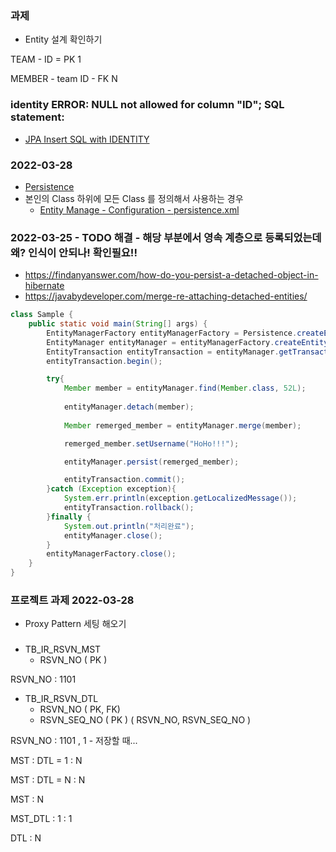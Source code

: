 ### 과제 
 - Entity 설계 확인하기 

TEAM - ID = PK  1

MEMBER - team ID - FK  N

### identity ERROR: NULL not allowed for column "ID"; SQL statement:

- [JPA Insert SQL with IDENTITY](https://www.inflearn.com/questions/374987)

### 2022-03-28 

 - [Persistence](https://thorben-janssen.com/jpa-persistence-xml/)
 - 본인의 Class 하위에 모든 Class 를 정의해서 사용하는 경우 
   - [Entity Manage - Configuration - persistence.xml](https://docs.jboss.org/hibernate/stable/entitymanager/reference/en/html/configuration.html)

### 2022-03-25 - TODO 해결 - 해당 부분에서 영속 계층으로 등록되었는데 왜? 인식이 안되나! 확인필요!!
 - https://findanyanswer.com/how-do-you-persist-a-detached-object-in-hibernate
 - https://javabydeveloper.com/merge-re-attaching-detached-entities/

```java
class Sample {
    public static void main(String[] args) {
        EntityManagerFactory entityManagerFactory = Persistence.createEntityManagerFactory("wings-persistence");
        EntityManager entityManager = entityManagerFactory.createEntityManager();
        EntityTransaction entityTransaction = entityManager.getTransaction();
        entityTransaction.begin();

        try{
            Member member = entityManager.find(Member.class, 52L);
            
            entityManager.detach(member);
            
            Member remerged_member = entityManager.merge(member);

            remerged_member.setUsername("HoHo!!!");

            entityManager.persist(remerged_member);

            entityTransaction.commit();
        }catch (Exception exception){
            System.err.println(exception.getLocalizedMessage());
            entityTransaction.rollback();
        }finally {
            System.out.println("처리완료");
            entityManager.close();
        }
        entityManagerFactory.close();
    }
}
```

### 프로젝트 과제 2022-03-28 
 - Proxy Pattern 세팅 해오기 

### 

 - TB_IR_RSVN_MST
   - RSVN_NO  ( PK )
 
  RSVN_NO : 1101
 
 - TB_IR_RSVN_DTL
   - RSVN_NO  ( PK, FK)
   - RSVN_SEQ_NO ( PK )
     ( RSVN_NO, RSVN_SEQ_NO )

  RSVN_NO : 1101 , 1  - 저장할 때...
  

MST : DTL =  1 : N


MST : DTL = N : N

MST : N

MST_DTL : 1 : 1

DTL : N